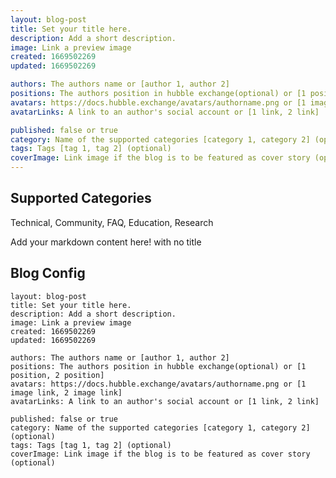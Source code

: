 ```yaml
---
layout: blog-post
title: Set your title here.
description: Add a short description.
image: Link a preview image
created: 1669502269
updated: 1669502269

authors: The authors name or [author 1, author 2]
positions: The authors position in hubble exchange(optional) or [1 position, 2 position]
avatars: https://docs.hubble.exchange/avatars/authorname.png or [1 image link, 2 image link]
avatarLinks: A link to an author's social account or [1 link, 2 link]

published: false or true
category: Name of the supported categories [category 1, category 2] (optional)
tags: Tags [tag 1, tag 2] (optional)
coverImage: Link image if the blog is to be featured as cover story (optional)
---
```


## Supported Categories
Technical, Community, FAQ, Education, Research

Add your markdown content here! with no title


## Blog Config
```
layout: blog-post
title: Set your title here.
description: Add a short description.
image: Link a preview image
created: 1669502269
updated: 1669502269

authors: The authors name or [author 1, author 2]
positions: The authors position in hubble exchange(optional) or [1 position, 2 position]
avatars: https://docs.hubble.exchange/avatars/authorname.png or [1 image link, 2 image link]
avatarLinks: A link to an author's social account or [1 link, 2 link]

published: false or true
category: Name of the supported categories [category 1, category 2] (optional)
tags: Tags [tag 1, tag 2] (optional)
coverImage: Link image if the blog is to be featured as cover story (optional)
```
